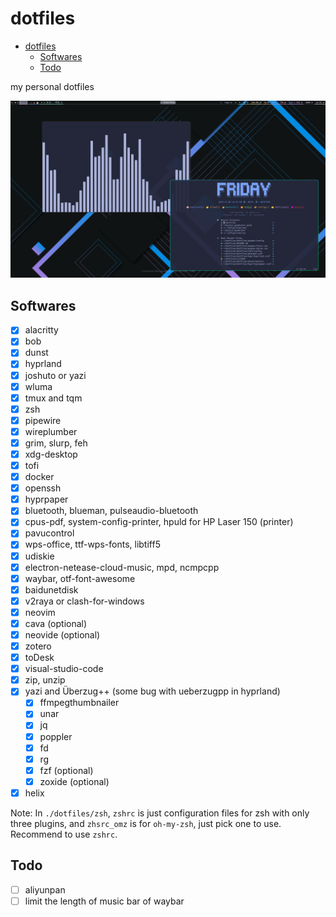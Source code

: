 # dotfiles

<!--toc:start-->
- [dotfiles](#dotfiles)
  - [Softwares](#softwares)
  - [Todo](#todo)
<!--toc:end-->

my personal dotfiles

<div align="center">
	<img src="./arch.png" width="800" alt="display nvim" />
</div>

## Softwares

- [x] alacritty
- [x] bob
- [x] dunst
- [x] hyprland
- [x] joshuto or yazi
- [x] wluma
- [x] tmux and tqm
- [x] zsh
- [x] pipewire
- [x] wireplumber
- [x] grim, slurp, feh
- [x] xdg-desktop
- [x] tofi
- [x] docker
- [x] openssh
- [x] hyprpaper
- [x] bluetooth, blueman, pulseaudio-bluetooth
- [x] cpus-pdf, system-config-printer, hpuld for HP Laser 150 (printer)
- [x] pavucontrol
- [x] wps-office, ttf-wps-fonts, libtiff5
- [x] udiskie
- [x] electron-netease-cloud-music, mpd, ncmpcpp
- [x] waybar, otf-font-awesome
- [x] baidunetdisk
- [x] v2raya or clash-for-windows
- [x] neovim
- [x] cava (optional)
- [x] neovide (optional)
- [x] zotero
- [x] toDesk
- [x] visual-studio-code
- [x] zip, unzip
- [x] yazi and Überzug++ (some bug with ueberzugpp in hyprland)
    - [x] ffmpegthumbnailer
    - [x] unar
    - [x] jq
    - [x] poppler
    - [x] fd
    - [x] rg
    - [x] fzf (optional)
    - [x] zoxide (optional)
- [x] helix

Note: In `./dotfiles/zsh`, `zshrc` is just configuration files for zsh with only three plugins, and `zhsrc_omz` is for `oh-my-zsh`, just pick one to use. Recommend to use `zshrc`.

## Todo

- [ ] aliyunpan
- [ ] limit the length of music bar of waybar
